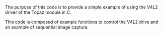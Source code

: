 The purpose of this code is to provide a simple example of using the V4L2 driver of the Topaz module in C.

This code is composed of example functions to control the V4L2 drive and an example of sequential image capture.